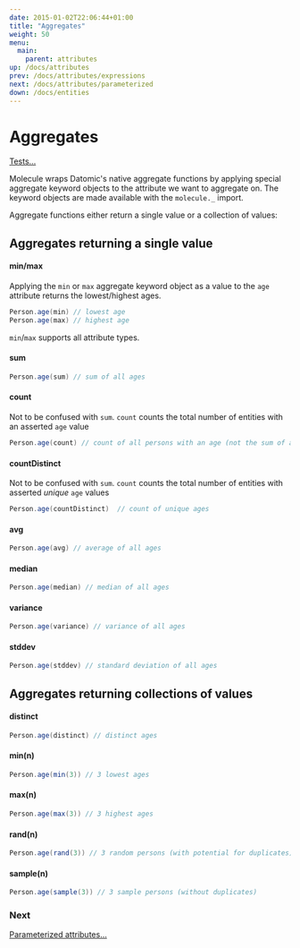```yaml
---
date: 2015-01-02T22:06:44+01:00
title: "Aggregates"
weight: 50
menu:
  main:
    parent: attributes
up: /docs/attributes
prev: /docs/attributes/expressions
next: /docs/attributes/parameterized
down: /docs/entities
---
```


# Aggregates

[Tests...](https://github.com/scalamolecule/molecule/blob/master/examples/src/test/scala/molecule/examples/dayOfDatomic/Aggregates.scala)

Molecule wraps Datomic's native aggregate functions by applying special aggregate keyword objects to the attribute we want to 
aggregate on. The keyword objects are made available with the `molecule._` import.

Aggregate functions either return a single value or a collection of values:

## Aggregates returning a single value

#### min/max
Applying the `min` or `max` aggregate keyword object as a value to the `age` attribute returns the lowest/highest ages.
```scala
Person.age(min) // lowest age
Person.age(max) // highest age
```
`min`/`max` supports all attribute types.


#### sum

```scala
Person.age(sum) // sum of all ages
```


#### count

Not to be confused with `sum`. `count` counts the total number of entities with an asserted `age` value
```scala
Person.age(count) // count of all persons with an age (not the sum of ages)
```

#### countDistinct

Not to be confused with `sum`. `count` counts the total number of entities with asserted _unique_ `age` values
```scala
Person.age(countDistinct)  // count of unique ages
```

#### avg

```scala
Person.age(avg) // average of all ages
```

#### median

```scala
Person.age(median) // median of all ages
```

#### variance

```scala
Person.age(variance) // variance of all ages
```

#### stddev

```scala
Person.age(stddev) // standard deviation of all ages
```


## Aggregates returning collections of values

#### distinct

```scala
Person.age(distinct) // distinct ages
```

#### min(n)

```scala
Person.age(min(3)) // 3 lowest ages
```

#### max(n)

```scala
Person.age(max(3)) // 3 highest ages
```

#### rand(n)

```scala
Person.age(rand(3)) // 3 random persons (with potential for duplicates)
```

#### sample(n)

```scala
Person.age(sample(3)) // 3 sample persons (without duplicates)
```



### Next

[Parameterized attributes...](/docs/attributes/parameterized)